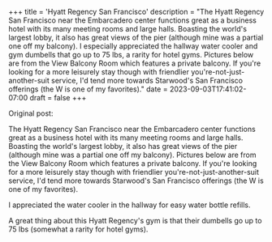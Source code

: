 +++
title = 'Hyatt Regency San Francisco'
description = "The Hyatt Regency San Francisco near the Embarcadero center functions great as a business hotel with its many meeting rooms and large halls. Boasting the world's largest lobby, it also has great views of the pier (although mine was a partial one off my balcony). I especially appreciated the hallway water cooler and gym dumbells that go up to 75 lbs, a rarity for hotel gyms. Pictures below are from the View Balcony Room which features a private balcony. If you're looking for a more leisurely stay though with friendlier you're-not-just-another-suit service, I'd tend more towards Starwood's San Francisco offerings (the W is one of my favorites)."
date = 2023-09-03T17:41:02-07:00
draft = false
+++

Original post:

The Hyatt Regency San Francisco near the Embarcadero center functions great as a business hotel with its many meeting rooms and large halls. Boasting the world's largest lobby, it also has great views of the pier (although mine was a partial one off my balcony). Pictures below are from the View Balcony Room which features a private balcony. If you're looking for a more leisurely stay though with friendlier you're-not-just-another-suit service, I'd tend more towards Starwood's San Francisco offerings (the W is one of my favorites).

I appreciated the water cooler in the hallway for easy water bottle refills.

A great thing about this Hyatt Regency's gym is that their dumbells go up to 75 lbs (somewhat a rarity for hotel gyms).